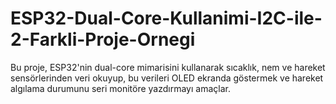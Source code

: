 # ESP32-Dual-Core-Kullanimi-I2C-ile-2-Farkli-Proje-Ornegi
Bu proje, ESP32'nin dual-core mimarisini kullanarak sıcaklık, nem ve hareket sensörlerinden veri okuyup, bu verileri OLED ekranda göstermek ve hareket algılama durumunu seri monitöre yazdırmayı amaçlar.
